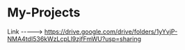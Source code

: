 # My-Projects
Link -----> https://drive.google.com/drive/folders/1yYvjP-NMA4tdI536kWzLcpLl9zjfFmWU?usp=sharing




